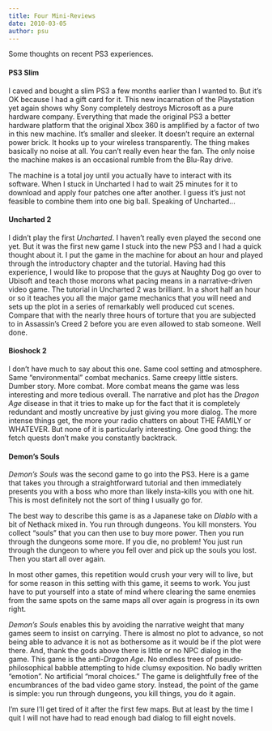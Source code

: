 ```yaml
---
title: Four Mini-Reviews
date: 2010-03-05
author: psu
---
```


Some thoughts on recent PS3 experiences.

#### PS3 Slim

I caved and bought a slim PS3 a few months earlier than I wanted to. But it’s OK because I had a gift card for it. This new incarnation of the Playstation yet again shows why Sony completely destroys Microsoft as a pure hardware company. Everything that made the original PS3 a better hardware platform that the original Xbox 360 is amplified by a factor of two in this new machine. It’s smaller and sleeker. It doesn’t require an external power brick. It hooks up to your wireless transparently. The thing makes basically no noise at all. You can’t really even hear the fan. The only noise the machine makes is an occasional rumble from the Blu-Ray drive.

The machine is a total joy until you actually have to interact with its software. When I stuck in Uncharted I had to wait 25 minutes for it to download and apply four patches one after another. I guess it’s just not feasible to combine them into one big ball. Speaking of Uncharted…

#### Uncharted 2

I didn’t play the first *Uncharted*. I haven’t really even played the second one yet. But it was the first new game I stuck into the new PS3 and I had a quick thought about it. I put the game in the machine for about an hour and played through the introductory chapter and the tutorial. Having had this experience, I would like to propose that the guys at Naughty Dog go over to Ubisoft and teach those morons what pacing means in a narrative-driven video game. The tutorial in Uncharted 2 was brilliant. In a short half an hour or so it teaches you all the major game mechanics that you will need and sets up the plot in a series of remarkably well produced cut scenes. Compare that with the nearly three hours of torture that you are subjected to in Assassin’s Creed 2 before you are even allowed to stab someone. Well done.

#### Bioshock 2

I don’t have much to say about this one. Same cool setting and atmosphere. Same “environmental” combat mechanics. Same creepy little sisters. Dumber story. More combat. More combat means the game was less interesting and more tedious overall. The narrative and plot has the *Dragon Age* disease in that it tries to make up for the fact that it is completely redundant and mostly uncreative by just giving you more dialog. The more intense things get, the more your radio chatters on about THE FAMILY or WHATEVER. But none of it is particularly interesting. One good thing: the fetch quests don’t make you constantly backtrack.

#### Demon’s Souls

*Demon’s Souls* was the second game to go into the PS3. Here is a game that takes you through a straightforward tutorial and then immediately presents you with a boss who more than likely insta-kills you with one hit. This is most definitely not the sort of thing I usually go for.

The best way to describe this game is as a Japanese take on *Diablo* with a bit of Nethack mixed in. You run through dungeons. You kill monsters. You collect “souls” that you can then use to buy more power. Then you run through the dungeons some more. If you die, no problem! You just run through the dungeon to where you fell over and pick up the souls you lost. Then you start all over again.

In most other games, this repetition would crush your very will to live, but for some reason in this setting with this game, it seems to work. You just have to put yourself into a state of mind where clearing the same enemies from the same spots on the same maps all over again is progress in its own right.

*Demon’s Souls* enables this by avoiding the narrative weight that many games seem to insist on carrying. There is almost no plot to advance, so not being able to advance it is not as bothersome as it would be if the plot were there. And, thank the gods above there is little or no NPC dialog in the game. This game is the anti-*Dragon Age*. No endless trees of pseudo-philosophical babble attempting to hide clumsy exposition. No badly written “emotion”. No artificial “moral choices.” The game is delightfully free of the encumbrances of the bad video game story. Instead, the point of the game is simple: you run through dungeons, you kill things, you do it again.

I’m sure I’ll get tired of it after the first few maps. But at least by the time I quit I will not have had to read enough bad dialog to fill eight novels.
